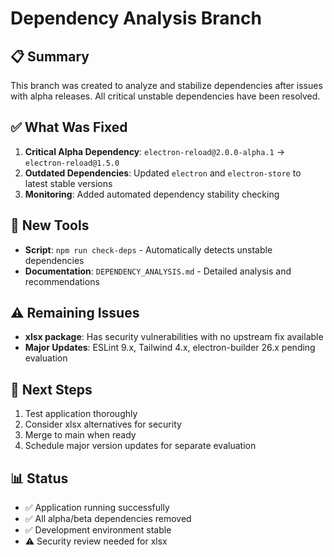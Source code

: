 # Dependency Analysis Branch

## 📋 Summary

This branch was created to analyze and stabilize dependencies after issues with alpha releases. All critical unstable dependencies have been resolved.

## ✅ What Was Fixed

1. **Critical Alpha Dependency**: `electron-reload@2.0.0-alpha.1` → `electron-reload@1.5.0`
2. **Outdated Dependencies**: Updated `electron` and `electron-store` to latest stable versions
3. **Monitoring**: Added automated dependency stability checking

## 🔧 New Tools

- **Script**: `npm run check-deps` - Automatically detects unstable dependencies
- **Documentation**: `DEPENDENCY_ANALYSIS.md` - Detailed analysis and recommendations

## ⚠️ Remaining Issues

- **xlsx package**: Has security vulnerabilities with no upstream fix available
- **Major Updates**: ESLint 9.x, Tailwind 4.x, electron-builder 26.x pending evaluation

## 🚀 Next Steps

1. Test application thoroughly
2. Consider xlsx alternatives for security
3. Merge to main when ready
4. Schedule major version updates for separate evaluation

## 📊 Status

- ✅ Application running successfully
- ✅ All alpha/beta dependencies removed  
- ✅ Development environment stable
- ⚠️ Security review needed for xlsx 